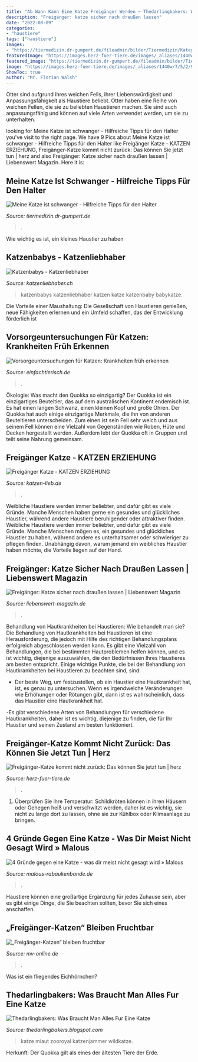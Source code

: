 ```yaml
---
title: "Ab Wann Kann Eine Katze Freigänger Werden ~ Thedarlingbakers: Was Braucht Man Alles Fur Eine Katze"
description: "Freigänger: katze sicher nach draußen lassen"
date: "2022-08-09"
categories:
- "haustiere"
tags: ["haustiere"]
images:
- "https://tiermedizin.dr-gumpert.de/fileadmin/bilder/Tiermedizin/Kategorie_Katze/katze_schwanger.jpg"
featuredImage: "https://images.herz-fuer-tiere.de/images/_aliases/1440w/7/5/2/9/219257-1-de-DE/Katze_Weggelaufen_Aufmacher.jpg"
featured_image: "https://tiermedizin.dr-gumpert.de/fileadmin/bilder/Tiermedizin/Kategorie_Katze/katze_schwanger.jpg"
image: "https://images.herz-fuer-tiere.de/images/_aliases/1440w/7/5/2/9/219257-1-de-DE/Katze_Weggelaufen_Aufmacher.jpg"
ShowToc: true
author: "Mr. Florian Walsh"
---
```



Otter sind aufgrund ihres weichen Fells, ihrer Liebenswürdigkeit und Anpassungsfähigkeit als Haustiere beliebt.
Otter haben eine Reihe von weichen Fellen, die sie zu beliebten Haustieren machen. Sie sind auch anpassungsfähig und können auf viele Arten verwendet werden, um sie zu unterhalten.

	

		
looking for Meine Katze ist schwanger - Hilfreiche Tipps für den Halter you've visit to the right page. We have 9 Pics about Meine Katze ist schwanger - Hilfreiche Tipps für den Halter like Freigänger Katze - KATZEN ERZIEHUNG, Freigänger-Katze kommt nicht zurück: Das können Sie jetzt tun | herz and also Freigänger: Katze sicher nach draußen lassen | Liebenswert Magazin. Here it is:
		
    
## Meine Katze Ist Schwanger - Hilfreiche Tipps Für Den Halter

<img loading=lazy src="https://tiermedizin.dr-gumpert.de/fileadmin/bilder/Tiermedizin/Kategorie_Katze/katze_schwanger.jpg" onerror="this.onerror=null;this.src='https://tse1.mm.bing.net/th?id=OIP.0Zo19XdronjCTbzK29y5WgHaDl&amp;pid=15.1';" alt="Meine Katze ist schwanger - Hilfreiche Tipps für den Halter">

_Source: tiermedizin.dr-gumpert.de_

>. 

	

Wie wichtig es ist, ein kleines Haustier zu haben

    
## Katzenbabys - Katzenliebhaber

<img loading=lazy src="https://www.katzenliebhaber.ch/wp-content/uploads/2020/01/BBP_1911-1024x682.jpg" onerror="this.onerror=null;this.src='https://tse4.mm.bing.net/th?id=OIP.uwsyqVhy0si6BSIhxL_u-QHaE7&amp;pid=15.1';" alt="Katzenbabys - Katzenliebhaber">

_Source: katzenliebhaber.ch_

>katzenbabys katzenliebhaber katzen katze katzenbaby babykatze. 

	

Die Vorteile einer Maushaltung: Die Gesellschaft von Haustieren genießen, neue Fähigkeiten erlernen und ein Umfeld schaffen, das der Entwicklung förderlich ist

    
## Vorsorgeuntersuchungen Für Katzen: Krankheiten Früh Erkennen

<img loading=lazy src="https://einfachtierisch.de/media/cache/article_teaser/cms/2015/04/rote-katze-katzenfutter-shutterstock-Natata.jpg?595617" onerror="this.onerror=null;this.src='https://tse1.mm.bing.net/th?id=OIP.TjIbdZmeqxnyJWDN46ymsAHaFh&amp;pid=15.1';" alt="Vorsorgeuntersuchungen für Katzen: Krankheiten früh erkennen">

_Source: einfachtierisch.de_

>. 

	

Ökologie: Was macht den Quokka so einzigartig?
Der Quokka ist ein einzigartiges Beuteltier, das auf dem australischen Kontinent endemisch ist. Es hat einen langen Schwanz, einen kleinen Kopf und große Ohren. Der Quokka hat auch einige einzigartige Merkmale, die ihn von anderen Beuteltieren unterscheiden. Zum einen ist sein Fell sehr weich und aus seinem Fell können eine Vielzahl von Gegenständen wie Roben, Hüte und Decken hergestellt werden. Außerdem lebt der Quokka oft in Gruppen und teilt seine Nahrung gemeinsam.

    
## Freigänger Katze - KATZEN ERZIEHUNG

<img loading=lazy src="https://katzen-lieb.de/wp-content/uploads/2020/03/48944790_2478362588846057_6900202953475358720_n-1024x710.jpg" onerror="this.onerror=null;this.src='https://tse3.mm.bing.net/th?id=OIP.m2lW34QL48pkg9UpnAa6fwHaFI&amp;pid=15.1';" alt="Freigänger Katze - KATZEN ERZIEHUNG">

_Source: katzen-lieb.de_

>. 

	

Weibliche Haustiere werden immer beliebter, und dafür gibt es viele Gründe. Manche Menschen haben gerne ein gesundes und glückliches Haustier, während andere Haustiere beruhigender oder attraktiver finden.
Weibliche Haustiere werden immer beliebter, und dafür gibt es viele Gründe. Manche Menschen mögen es, ein gesundes und glückliches Haustier zu haben, während andere es unterhaltsamer oder schwieriger zu pflegen finden. Unabhängig davon, warum jemand ein weibliches Haustier haben möchte, die Vorteile liegen auf der Hand.

    
## Freigänger: Katze Sicher Nach Draußen Lassen | Liebenswert Magazin

<img loading=lazy src="https://images.liebenswert-magazin.de/freigaenger-katze-sicher-ra,id=c646408e,b=liebenswert,w=940,ca=0.00,0.00,100.00,100.00,rm=sk.jpeg" onerror="this.onerror=null;this.src='https://tse4.mm.bing.net/th?id=OIP.T0dwhBDZvAFd7pdmGmGo5AHaFk&amp;pid=15.1';" alt="Freigänger: Katze sicher nach draußen lassen | Liebenswert Magazin">

_Source: liebenswert-magazin.de_

>. 

	

Behandlung von Hautkrankheiten bei Haustieren: Wie behandelt man sie?
Die Behandlung von Hautkrankheiten bei Haustieren ist eine Herausforderung, die jedoch mit Hilfe des richtigen Behandlungsplans erfolgreich abgeschlossen werden kann. Es gibt eine Vielzahl von Behandlungen, die bei bestimmten Hautproblemen helfen können, und es ist wichtig, diejenige auszuwählen, die den Bedürfnissen Ihres Haustieres am besten entspricht. Einige wichtige Punkte, die bei der Behandlung von Hautkrankheiten bei Haustieren zu beachten sind, sind:
- Der beste Weg, um festzustellen, ob ein Haustier eine Hautkrankheit hat, ist, es genau zu untersuchen. Wenn es irgendwelche Veränderungen wie Erhöhungen oder Rötungen gibt, dann ist es wahrscheinlich, dass das Haustier eine Hautkrankheit hat.

-Es gibt verschiedene Arten von Behandlungen für verschiedene Hautkrankheiten, daher ist es wichtig, diejenige zu finden, die für Ihr Haustier und seinen Zustand am besten funktioniert.

    
## Freigänger-Katze Kommt Nicht Zurück: Das Können Sie Jetzt Tun | Herz

<img loading=lazy src="https://images.herz-fuer-tiere.de/images/_aliases/1440w/7/5/2/9/219257-1-de-DE/Katze_Weggelaufen_Aufmacher.jpg" onerror="this.onerror=null;this.src='https://tse3.mm.bing.net/th?id=OIP.RAZuksWYrbFPJWdJ0fTxcwHaE8&amp;pid=15.1';" alt="Freigänger-Katze kommt nicht zurück: Das können Sie jetzt tun | herz">

_Source: herz-fuer-tiere.de_

>. 

	

1) Überprüfen Sie ihre Temperatur: Schildkröten können in ihren Häusern oder Gehegen heiß und verschwitzt werden, daher ist es wichtig, sie nicht zu lange dort zu lassen, ohne sie zur Kühlbox oder Klimaanlage zu bringen.

    
## 4 Gründe Gegen Eine Katze - Was Dir Meist Nicht Gesagt Wird » Malous

<img loading=lazy src="https://www.malous-rabaukenbande.de/wp-content/uploads/2019/11/Haus-Tier-Blog-Hunde-Katzen-Glueck-Zufriedenheit-Artgerechtes-Leben-Malous-Rabaukenbande-Gruende-gegen-fuer-Katzen-Adoption-Haltung-Allergie-Bediensteter-Kaputt-Kosten-Gesundheit-Strecken.jpg" onerror="this.onerror=null;this.src='https://tse4.mm.bing.net/th?id=OIP.28m6YMCDNrrZLnPKuQbnrAHaE8&amp;pid=15.1';" alt="4 Gründe gegen eine Katze - was dir meist nicht gesagt wird » Malous">

_Source: malous-rabaukenbande.de_

>. 

	

Haustiere können eine großartige Ergänzung für jedes Zuhause sein, aber es gibt einige Dinge, die Sie beachten sollten, bevor Sie sich eines anschaffen.

    
## „Freigänger-Katzen“ Bleiben Fruchtbar

<img loading=lazy src="https://www.mv-online.de/lokales/emsdetten/bilder/immer-wieder-erreichen-die-tierheime-junge-katzen-die-210749.jpg" onerror="this.onerror=null;this.src='https://tse4.mm.bing.net/th?id=OIP.4680nmioubaR6TXcOZy-wgHaE8&amp;pid=15.1';" alt="„Freigänger-Katzen“ bleiben fruchtbar">

_Source: mv-online.de_

>. 

	

Was ist ein fliegendes Eichhörnchen?

    
## Thedarlingbakers: Was Braucht Man Alles Fur Eine Katze

<img loading=lazy src="https://lh6.googleusercontent.com/proxy/GgNY--Wg7YSrNBn-2plQYpw-_c6zvJ_bO_vYt8xK2VW-YK90OOzo8g_TWWk0mE8N1sTErN0xFZKw0lifFJS9z8Bf4wtO8OgwseAE0tB8JCS8-Fh4LvD9oXNhJ5H0Ue5t9BYrVcYBE0CGLhjJByw=w1200-h630-p-k-no-nu" onerror="this.onerror=null;this.src='https://tse1.mm.bing.net/th?id=OIP.5bJfgCPAf2su3oI9_UTJ2wHaFd&amp;pid=15.1';" alt="Thedarlingbakers: Was Braucht Man Alles Fur Eine Katze">

_Source: thedarlingbakers.blogspot.com_

>katze miaut zooroyal katzenjammer wildkatze. 

	

Herkunft: Der Quokka gilt als eines der ältesten Tiere der Erde.

